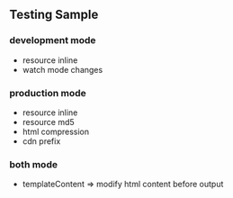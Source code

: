 ## Testing Sample

### development mode
- resource inline
- watch mode changes


### production mode
- resource inline
- resource md5
- html compression
- cdn prefix

### both mode
- templateContent => modify html content before output
